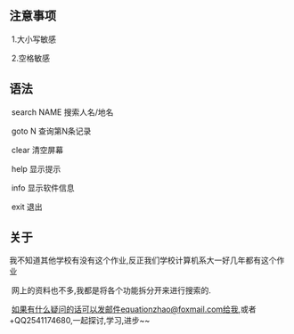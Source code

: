 ##  注意事项

​	1.大小写敏感

​	2.空格敏感

## 语法

​	search NAME      搜索人名/地名

​	goto N				  查询第N条记录

​    clear					清空屏幕

​	help					 显示提示

​	info					  显示软件信息

​	exit					   退出

## 关于

​	我不知道其他学校有没有这个作业,反正我们学校计算机系大一好几年都有这个作业

​	网上的资料也不多,我都是将各个功能拆分开来进行搜索的.

​	如果有什么疑问的话可以发邮件equationzhao@foxmail.com给我,或者+QQ2541174680,一起探讨,学习,进步~~